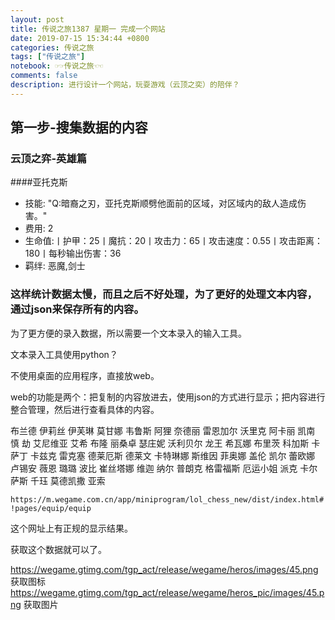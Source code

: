 ```yaml
---
layout: post
title: 传说之旅1387 星期一 完成一个网站 
date: 2019-07-15 15:34:44 +0800 
categories: 传说之旅 
tags: ["传说之旅"]
notebook: ☞☞传说之旅☜☜
comments: false
description: 进行设计一个网站，玩耍游戏（云顶之奕）的陪伴？
---
```

## 第一步-搜集数据的内容

### 云顶之弈-英雄篇

####亚托克斯

- 技能: "Q:暗裔之刃，亚托克斯顺劈他面前的区域，对区域内的敌人造成伤害。"
- 费用: 2
- 生命值:丨护甲：25丨魔抗：20丨攻击力：65丨攻击速度：0.55丨攻击距离：180丨每秒输出伤害：36
- 羁绊: 恶魔,剑士

### 这样统计数据太慢，而且之后不好处理，为了更好的处理文本内容，通过json来保存所有的内容。

为了更方便的录入数据，所以需要一个文本录入的输入工具。

文本录入工具使用python？ 

不使用桌面的应用程序，直接放web。

web的功能是两个：把复制的内容放进去，使用json的方式进行显示；把内容进行整合管理，然后进行查看具体的内容。

布兰德
伊莉丝
伊芙琳
莫甘娜
韦鲁斯
阿狸
奈德丽
雷恩加尔
沃里克
阿卡丽
凯南
慎
劫
艾尼维亚
艾希
布隆
丽桑卓
瑟庄妮
沃利贝尔
龙王
希瓦娜
布里茨
科加斯
卡萨丁
卡兹克
雷克塞
德莱厄斯
德莱文
卡特琳娜
斯维因
菲奥娜
盖伦
凯尔
蕾欧娜
卢锡安
薇恩
璐璐
波比
崔丝塔娜
维迦
纳尔
普朗克
格雷福斯
厄运小姐
派克
卡尔萨斯
千珏
莫德凯撒
亚索


`https://m.wegame.com.cn/app/miniprogram/lol_chess_new/dist/index.html#!pages/equip/equip`

这个网址上有正规的显示结果。

获取这个数据就可以了。

https://wegame.gtimg.com/tgp_act/release/wegame/heros/images/45.png 获取图标
https://wegame.gtimg.com/tgp_act/release/wegame/heros_pic/images/45.png 获取图片